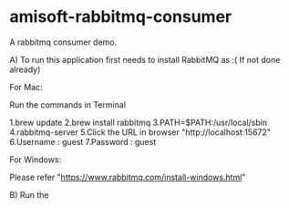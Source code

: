 # amisoft-rabbitmq-consumer
A rabbitmq consumer demo.


A) To run this application first needs to install RabbitMQ as :( If not done already)

For Mac:

Run the commands in Terminal

1.brew update 2.brew install rabbitmq 3.PATH=$PATH:/usr/local/sbin 4.rabbitmq-server 5.Click the URL in browser "http://localhost:15672" 6.Username : guest 7.Password : guest

For Windows:

Please refer "https://www.rabbitmq.com/install-windows.html"


B) Run the 

